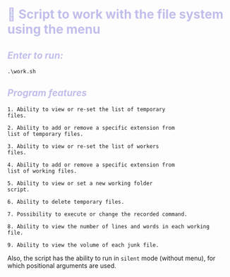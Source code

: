 # <span style="color:#C0BFEC">**🦔 Script to work with the file system using the menu**</span>

## <span style="color:#C0BFEC">***Enter to run:*** </span>

```
.\work.sh
```

## <span style="color:#C0BFEC">***Program features*** </span>

```
1. Ability to view or re-set the list of temporary
files.

2. Ability to add or remove a specific extension from
list of temporary files.

3. Ability to view or re-set the list of workers
files.

4. Ability to add or remove a specific extension from
list of working files.

5. Ability to view or set a new working folder
script.

6. Ability to delete temporary files.

7. Possibility to execute or change the recorded command.

8. Ability to view the number of lines and words in each working
file.

9. Ability to view the volume of each junk file.
```

Also, the script has the ability to run in `silent` mode (without
menu), for which positional arguments are used.

